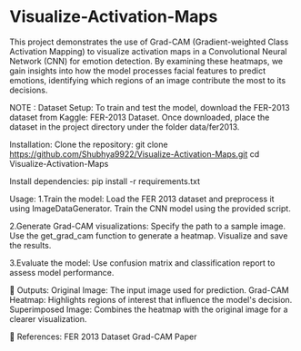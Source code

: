 # Visualize-Activation-Maps
  This project demonstrates the use of Grad-CAM (Gradient-weighted Class Activation Mapping) to visualize activation maps in a Convolutional Neural Network (CNN) for emotion detection. By examining these heatmaps, we gain insights into how the model processes facial features to predict emotions, identifying which regions of an image contribute the most to its decisions.

NOTE :
      Dataset Setup:
                    To train and test the model, download the FER-2013 dataset from Kaggle: FER-2013 Dataset.
                    Once downloaded, place the dataset in the project directory under the folder data/fer2013.

Installation:
  Clone the repository:
                    git clone https://github.com/Shubhya9922/Visualize-Activation-Maps.git
                    cd Visualize-Activation-Maps

  Install dependencies:
                    pip install -r requirements.txt
                    
Usage:
  1.Train the model:
          Load the FER 2013 dataset and preprocess it using ImageDataGenerator.
          Train the CNN model using the provided script.

  2.Generate Grad-CAM visualizations:
          Specify the path to a sample image.
          Use the get_grad_cam function to generate a heatmap.
          Visualize and save the results.

  3.Evaluate the model:
          Use confusion matrix and classification report to assess model performance.

🎯 Outputs:
Original Image: The input image used for prediction.
Grad-CAM Heatmap: Highlights regions of interest that influence the model's decision.
Superimposed Image: Combines the heatmap with the original image for a clearer visualization.

📖 References:
FER 2013 Dataset
Grad-CAM Paper
